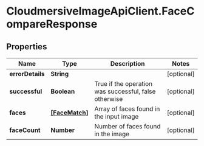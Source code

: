 # CloudmersiveImageApiClient.FaceCompareResponse

## Properties
Name | Type | Description | Notes
------------ | ------------- | ------------- | -------------
**errorDetails** | **String** |  | [optional] 
**successful** | **Boolean** | True if the operation was successful, false otherwise | [optional] 
**faces** | [**[FaceMatch]**](FaceMatch.md) | Array of faces found in the input image | [optional] 
**faceCount** | **Number** | Number of faces found in the image | [optional] 


